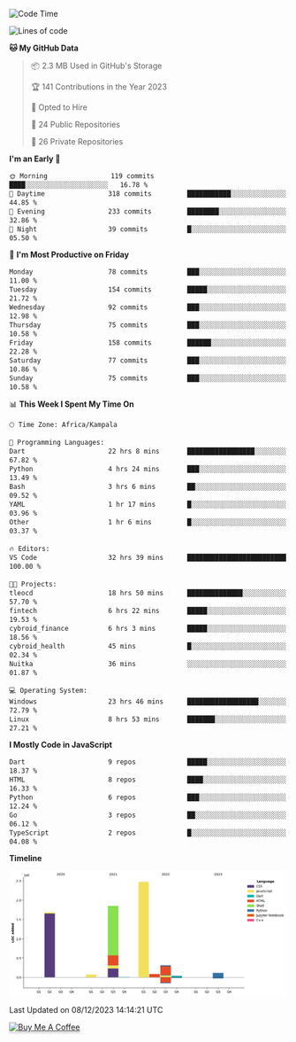 <!--START_SECTION:waka-->
![Code Time](http://img.shields.io/badge/Code%20Time-318%20hrs%204%20mins-blue)

![Lines of code](https://img.shields.io/badge/From%20Hello%20World%20I%27ve%20Written-6.6%20million%20lines%20of%20code-blue)

**🐱 My GitHub Data** 

> 📦 2.3 MB Used in GitHub's Storage 
 > 
> 🏆 141 Contributions in the Year 2023
 > 
> 💼 Opted to Hire
 > 
> 📜 24 Public Repositories 
 > 
> 🔑 26 Private Repositories 
 > 
**I'm an Early 🐤** 

```text
🌞 Morning                119 commits         ████░░░░░░░░░░░░░░░░░░░░░   16.78 % 
🌆 Daytime                318 commits         ███████████░░░░░░░░░░░░░░   44.85 % 
🌃 Evening                233 commits         ████████░░░░░░░░░░░░░░░░░   32.86 % 
🌙 Night                  39 commits          █░░░░░░░░░░░░░░░░░░░░░░░░   05.50 % 
```
📅 **I'm Most Productive on Friday** 

```text
Monday                   78 commits          ███░░░░░░░░░░░░░░░░░░░░░░   11.00 % 
Tuesday                  154 commits         █████░░░░░░░░░░░░░░░░░░░░   21.72 % 
Wednesday                92 commits          ███░░░░░░░░░░░░░░░░░░░░░░   12.98 % 
Thursday                 75 commits          ███░░░░░░░░░░░░░░░░░░░░░░   10.58 % 
Friday                   158 commits         ██████░░░░░░░░░░░░░░░░░░░   22.28 % 
Saturday                 77 commits          ███░░░░░░░░░░░░░░░░░░░░░░   10.86 % 
Sunday                   75 commits          ███░░░░░░░░░░░░░░░░░░░░░░   10.58 % 
```


📊 **This Week I Spent My Time On** 

```text
🕑︎ Time Zone: Africa/Kampala

💬 Programming Languages: 
Dart                     22 hrs 8 mins       █████████████████░░░░░░░░   67.82 % 
Python                   4 hrs 24 mins       ███░░░░░░░░░░░░░░░░░░░░░░   13.49 % 
Bash                     3 hrs 6 mins        ██░░░░░░░░░░░░░░░░░░░░░░░   09.52 % 
YAML                     1 hr 17 mins        █░░░░░░░░░░░░░░░░░░░░░░░░   03.96 % 
Other                    1 hr 6 mins         █░░░░░░░░░░░░░░░░░░░░░░░░   03.37 % 

🔥 Editors: 
VS Code                  32 hrs 39 mins      █████████████████████████   100.00 % 

🐱‍💻 Projects: 
tleocd                   18 hrs 50 mins      ██████████████░░░░░░░░░░░   57.70 % 
fintech                  6 hrs 22 mins       █████░░░░░░░░░░░░░░░░░░░░   19.53 % 
cybroid_finance          6 hrs 3 mins        █████░░░░░░░░░░░░░░░░░░░░   18.56 % 
cybroid_health           45 mins             █░░░░░░░░░░░░░░░░░░░░░░░░   02.34 % 
Nuitka                   36 mins             ░░░░░░░░░░░░░░░░░░░░░░░░░   01.87 % 

💻 Operating System: 
Windows                  23 hrs 46 mins      ██████████████████░░░░░░░   72.79 % 
Linux                    8 hrs 53 mins       ███████░░░░░░░░░░░░░░░░░░   27.21 % 
```

**I Mostly Code in JavaScript** 

```text
Dart                     9 repos             █████░░░░░░░░░░░░░░░░░░░░   18.37 % 
HTML                     8 repos             ████░░░░░░░░░░░░░░░░░░░░░   16.33 % 
Python                   6 repos             ███░░░░░░░░░░░░░░░░░░░░░░   12.24 % 
Go                       3 repos             ██░░░░░░░░░░░░░░░░░░░░░░░   06.12 % 
TypeScript               2 repos             █░░░░░░░░░░░░░░░░░░░░░░░░   04.08 % 
```



**Timeline**

![Lines of Code chart](https://raw.githubusercontent.com/drexhacker/drexhacker/main/assets/bar_graph.png)


 Last Updated on 08/12/2023 14:14:21 UTC
<!--END_SECTION:waka-->

<a href="https://www.buymeacoffee.com/drexsoftorg" target="_blank"><img src="https://www.buymeacoffee.com/assets/img/custom_images/orange_img.png" alt="Buy Me A Coffee" style="height: 41px !important;width: 174px !important;box-shadow: 0px 3px 2px 0px rgba(190, 190, 190, 0.5) !important;-webkit-box-shadow: 0px 3px 2px 0px rgba(190, 190, 190, 0.5) !important;" ></a>


<!---
drexhacker/drexhacker is a ✨ special ✨ repository because its `README.md` (this file) appears on your GitHub profile.
You can click the Preview link to take a look at your changes.
--->
